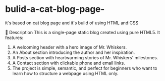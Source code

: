 # bulid-a-cat-blog-page-
it's based on cat blog page and it's build of using HTML and CSS

📖 Description
This is a single-page static blog created using pure HTML5. It features:
 1. A welcoming header with a hero image of Mr. Whiskers.
 2. An About section introducing the author and her inspiration.
 3. A Posts section with heartwarming stories of Mr. Whiskers' milestones.
 4. A Contact section with clickable phone and email links.
 5. The project is simple, semantic, and perfect for beginners who want to learn how to structure a webpage using HTML only.
